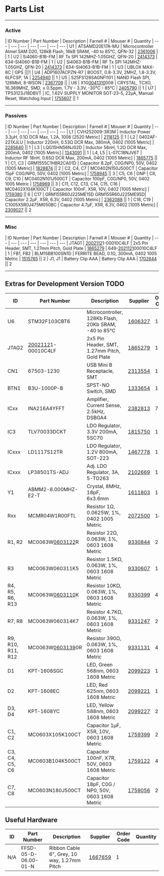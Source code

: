 # Parts List

----
### Active

| ID Number  | Part Number | Description | Farnell # | Mouser # | Quantity
| --- | --- | --- | --- | --- | --- | ---
| U1 | ATSAMD20E17A-MU | Microcontroller Atmel SAM D20, 128kB Flash, 16kB SRAM, -40 to 85°C, QFN-32 | [2361006](http://uk.farnell.com/jsp/search/browse.jsp;jsessionid=0?N=0&Ntk=partnumbers&Ntt=*2361006*) | | 1
| U2 | Si4060-B1B-FM | RF Tx SPI 142MHZ-1.05GHZ, QFN-20 | [2414373](http://uk.farnell.com/jsp/search/browse.jsp;jsessionid=0?N=0&Ntk=partnumbers&Ntt=*2414373*) | 634-SI4060-B1B-FM | 1
| U2 | Si4063-B1B-FM | RF Tx SPI 142MHZ-1.05GHZ, QFN-20 | [2414373](http://uk.farnell.com/jsp/search/browse.jsp;jsessionid=0?N=0&Ntk=partnumbers&Ntt=*2414373*) | 634-SI4063-B1B-FM | 1
| U3 | UBLOX MAX-8C | GPS |||1
| U4 | ADP1607ACPZN-R7 | BOOST, 0.8-3.3V, 2MHZ, 1.8-3.3V, 6LFCSP, 1A | [2254940](http://uk.farnell.com/jsp/search/browse.jsp;jsessionid=0?N=0&Ntk=partnumbers&Ntt=*2254940*) || 1
| U5 | S25FS128SAGNFI101 | NAND Flash SPI, 128Mbit, 8-WSON | [2367709](http://uk.farnell.com/jsp/search/browse.jsp;jsessionid=0?N=0&Ntk=partnumbers&Ntt=*2367709*) ||
| U6 | X1G[0041310](http://uk.farnell.com/jsp/search/browse.jsp;jsessionid=0?N=0&Ntk=partnumbers&Ntt=*0041310*)008 | CRYSTAL, TCXO, 16.369MHZ, SMD, ± 0.5ppm, 1.7V - 3.3V, -30°C - 85°C | [2405790](http://uk.farnell.com/jsp/search/browse.jsp;jsessionid=0?N=0&Ntk=partnumbers&Ntt=*2405790*) || 1
| U7 | TPS3123J18DBVT | IC, 1.62V SUPPLY MONITOR SOT-23-5, 22µA, Manual Reset, Watchdog Input | [1755607](http://uk.farnell.com/jsp/search/browse.jsp;jsessionid=0?N=0&Ntk=partnumbers&Ntt=*1755607*) || 1

----

### Passives

| ID Number | Part Number | Description | Farnell # | Mouser # | Quantity
| --- | --- | --- | --- | --- | --- | ---
| L1 | CVH252009-3R3M | Inductor Power 3.3µH, 0.1Ω DCR Max, 1.2A, 1008 [2520 Metric] | [2118125](http://uk.farnell.com/jsp/search/browse.jsp;jsessionid=0?N=0&Ntk=partnumbers&Ntt=*2118125*) || 1
| L2 | 0402AF-221XJLU | Inductor 220nH, 0.53Ω DCR Max, 380mA, 0402 [1005 Metric] | [2285640](http://uk.farnell.com/jsp/search/browse.jsp;jsessionid=0?N=0&Ntk=partnumbers&Ntt=*2285640*) || 1
| L3 | LQG15HN56NJ02D | Inductor 56nH, 1.2Ω DCR Max, 200mA, 0402 [1005 Metric] | [1343091](http://uk.farnell.com/jsp/search/browse.jsp;jsessionid=0?N=0&Ntk=partnumbers&Ntt=*1343091*) || 1
| L4, L5 | L-07C18NJV6T | Inductor RF 18nH, 0.65Ω DCR Max, 200mA, 0402 [1005 Metric] | [1865775](http://uk.farnell.com/jsp/search/browse.jsp;jsessionid=0?N=0&Ntk=partnumbers&Ntt=*1865775*) || 1
| C1, C3 | GRM1555C1H8R2CA01D | Capacitor 8.2pF, C0G/NP0, 50V, 0402 [1005 Metric] | [1828874](http://uk.farnell.com/jsp/search/browse.jsp;jsessionid=0?N=0&Ntk=partnumbers&Ntt=*1828874*) || 2
| C2, C4, C7 | MC0402N150J500CT | Capacitor 15pF C0G/NP0, 50V, 0402 [1005 Metric] | [1758945](http://uk.farnell.com/jsp/search/browse.jsp;jsessionid=0?N=0&Ntk=partnumbers&Ntt=*1758945*) || 3
| C5, C6 | DNP
| C8, C9, C10 | MC0402N101J500CT | Capacitor 100pF, C0G/NP0, 50V, 0402 1005 Metric | [1758969](http://uk.farnell.com/jsp/search/browse.jsp;jsessionid=0?N=0&Ntk=partnumbers&Ntt=*1758969*) || 3
| C11, C12, C13, C14, C15, C16 | MC0402X104K100CT | Capacitor 100nF, X5R, 10V, 0402 [1005 Metric] | [1759380](http://uk.farnell.com/jsp/search/browse.jsp;jsessionid=0?N=0&Ntk=partnumbers&Ntt=*1759380*) || 6
| C17 | GRM155R60J225ME15D GRM155R60J225ME95D| Capacitor 2.2µF, X5R, 6.3V, 0402 [1005 Metric] | [2362088](http://uk.farnell.com/jsp/search/browse.jsp;jsessionid=0?N=0&Ntk=partnumbers&Ntt=*2362088*) || 1
| C18, C19 | C1005X5R0J475M050BC | Capacitor 4.7µF, X5R, 6.3V, 0402 [1005 Metric] | [2309027](http://uk.farnell.com/jsp/search/browse.jsp;jsessionid=0?N=0&Ntk=partnumbers&Ntt=*2309027*) || 2

----

### Misc

| ID Number | Part Number | Description | Farnell # | Mouser # | Quantity
| --- | --- | --- | --- | --- | --- | ---
| JTAG1 | [2002112](http://uk.farnell.com/jsp/search/browse.jsp;jsessionid=0?N=0&Ntk=partnumbers&Ntt=*2002112*)1-00010C4LF | 2x5 Pin Header, SMT, 1.27mm Pitch, Gold Plate | [1865279](http://uk.farnell.com/jsp/search/browse.jsp;jsessionid=0?N=0&Ntk=partnumbers&Ntt=*1865279*) | 649-[2021121](http://uk.farnell.com/jsp/search/browse.jsp;jsessionid=0?N=0&Ntk=partnumbers&Ntt=*2021121*)00010C4LF | 1
| FB1, FB2 | BLM15BB100SN1D | FERRITE BEAD, 0.1Ω, 300mA, 0402 1005 Metric | [1515765](http://uk.farnell.com/jsp/search/browse.jsp;jsessionid=0?N=0&Ntk=partnumbers&Ntt=*1515765*) || 2
| J1, J1 | Battery Clip AAA | Battery Clip AAA | [1702644](http://uk.farnell.com/jsp/search/browse.jsp;jsessionid=0?N=0&Ntk=partnumbers&Ntt=*1702644*) || 2

----
## Extras for Development Version TODO

| ID | Part Number | Description | Supplier | Order Code | Quantity | Notes
| --- | --- | --- | --- | --- | --- | ---
| U6 | STM32F103CBT6 | Microcontroller, 128Kb Flash, 20Kb SRAM, -40 to 85°C | [1606327](http://uk.farnell.com/jsp/search/browse.jsp;jsessionid=0?N=0&Ntk=partnumbers&Ntt=*1606327*) | 1
| JTAG2 | [2002112](http://uk.farnell.com/jsp/search/browse.jsp;jsessionid=0?N=0&Ntk=partnumbers&Ntt=*2002112*)1-00010C4LF | 2x5 Pin Header, SMT, 1.27mm Pitch, Gold Plate | [1865279](http://uk.farnell.com/jsp/search/browse.jsp;jsessionid=0?N=0&Ntk=partnumbers&Ntt=*1865279*) | 1
| CN1 | 67503-1230 | USB Mini B Receptacle, SMT | [2313554](http://uk.farnell.com/jsp/search/browse.jsp;jsessionid=0?N=0&Ntk=partnumbers&Ntt=*2313554*) | 1
| BTN1 | B3U-1000P-B | SPST-NO Switch, SMD | [1333654](http://uk.farnell.com/jsp/search/browse.jsp;jsessionid=0?N=0&Ntk=partnumbers&Ntt=*1333654*) | 1
| ICxx | INA216A4YFFT | Amplifier, Current Sense, 2.5kHz, DSBGA4 | [2382813](http://uk.farnell.com/jsp/search/browse.jsp;jsessionid=0?N=0&Ntk=partnumbers&Ntt=*2382813*) | 7
| IC3 | TLV70033DCKT | LDO Regulator, 3.3V 200mA, 5SC70 | [1815750](http://uk.farnell.com/jsp/search/browse.jsp;jsessionid=0?N=0&Ntk=partnumbers&Ntt=*1815750*) | 1
| ICxxx | LD1117S12TR | LDO Regulator, 1.2V 800mA, SOT-223 | [1467778](http://uk.farnell.com/jsp/search/browse.jsp;jsessionid=0?N=0&Ntk=partnumbers&Ntt=*1467778*) | 1
| ICxxx | LP38501TS-ADJ | Adj. LDO Regulator, 3A, 5-TO263 | [2102669](http://uk.farnell.com/jsp/search/browse.jsp;jsessionid=0?N=0&Ntk=partnumbers&Ntt=*2102669*) | 1
| Y1 | ABMM2-8.000MHZ-E2-T | Crystal, 8MHz, 18pF, 6x3.6mm | [1611803](http://uk.farnell.com/jsp/search/browse.jsp;jsessionid=0?N=0&Ntk=partnumbers&Ntt=*1611803*) | 1
| Rxx |  MCMR04W1R00FTL | Resistor 1Ω, 0.0625W, 1%, 0402 1005 Metric | [2072500](http://uk.farnell.com/jsp/search/browse.jsp;jsessionid=0?N=0&Ntk=partnumbers&Ntt=*2072500*) | 14
| R1, R2 | MC0063W[0603122](http://uk.farnell.com/jsp/search/browse.jsp;jsessionid=0?N=0&Ntk=partnumbers&Ntt=*0603122*)R | Resistor 22Ω, 0.063W, 1%, 0603 1608 Metric | [9330844](http://uk.farnell.com/jsp/search/browse.jsp;jsessionid=0?N=0&Ntk=partnumbers&Ntt=*9330844*) | 2
| R3 | MC0063W060311K5 | Resistor 1.5KΩ, 0.063W, 1%, 0603 1608 Metric | [9330607](http://uk.farnell.com/jsp/search/browse.jsp;jsessionid=0?N=0&Ntk=partnumbers&Ntt=*9330607*) | 1
| R4, R5, R6, R13 | MC0063W[0603110](http://uk.farnell.com/jsp/search/browse.jsp;jsessionid=0?N=0&Ntk=partnumbers&Ntt=*0603110*)K | Resistor 10KΩ, 0.063W, 1%, 0603 1608 Metric | [9330399](http://uk.farnell.com/jsp/search/browse.jsp;jsessionid=0?N=0&Ntk=partnumbers&Ntt=*9330399*) | 4
| R7, R8 | MC0063W060314K7 | Resistor 4.7KΩ, 0.063W, 1%, 0603 1608 Metric | [9331247](http://uk.farnell.com/jsp/search/browse.jsp;jsessionid=0?N=0&Ntk=partnumbers&Ntt=*9331247*) | 2
| R9, R10, R11, R12 | MC0063W[0603139](http://uk.farnell.com/jsp/search/browse.jsp;jsessionid=0?N=0&Ntk=partnumbers&Ntt=*0603139*)0R | Resistor 390Ω, 0.063W, 1%, 0603 1608 Metric | [9331131](http://uk.farnell.com/jsp/search/browse.jsp;jsessionid=0?N=0&Ntk=partnumbers&Ntt=*9331131*) | 4
| D1 | KPT-1608SGC | LED, Green 568nm, 0603 1608 Metric | [2099223](http://uk.farnell.com/jsp/search/browse.jsp;jsessionid=0?N=0&Ntk=partnumbers&Ntt=*2099223*) | 1
| D2 | KPT-1608EC | LED, Red 625nm, 0603 1608 Metric | [2099221](http://uk.farnell.com/jsp/search/browse.jsp;jsessionid=0?N=0&Ntk=partnumbers&Ntt=*2099221*) | 1
| D3, D4 | KPT-1608YC | LED, Yellow 588nm, 0603 1608 Metric | [2099227](http://uk.farnell.com/jsp/search/browse.jsp;jsessionid=0?N=0&Ntk=partnumbers&Ntt=*2099227*) | 2
| C1, C2 | MC0603X105K100CT | Capacitor 1µF, X5R, 10V, 0603 1608 Metric | [1759399](http://uk.farnell.com/jsp/search/browse.jsp;jsessionid=0?N=0&Ntk=partnumbers&Ntt=*1759399*) | 2
| C3, C4, C5, C6 | MC0603B104K500CT | Capacitor 100nF, X7R, 50V, 0603 1608 Metric | [1759122](http://uk.farnell.com/jsp/search/browse.jsp;jsessionid=0?N=0&Ntk=partnumbers&Ntt=*1759122*) | 4
| C7, C8 | MC0603N180J500CT | Capacitor 18pF, C0G / NP0, 50V, 0603 1608 Metric | [1759056](http://uk.farnell.com/jsp/search/browse.jsp;jsessionid=0?N=0&Ntk=partnumbers&Ntt=*1759056*) | 2

## Useful Hardware

| ID | Part Number | Description | Supplier | Order Code | Quantity
| --- | --- | --- | --- | --- | ---
| N/A | FFSD-05-D-06.00-01-N | Ribbon Cable 6", Grey, 10 way, 1.27mm Pitch | [1667659](http://uk.farnell.com/jsp/search/browse.jsp;jsessionid=0?N=0&Ntk=partnumbers&Ntt=*1667659*) | 1
